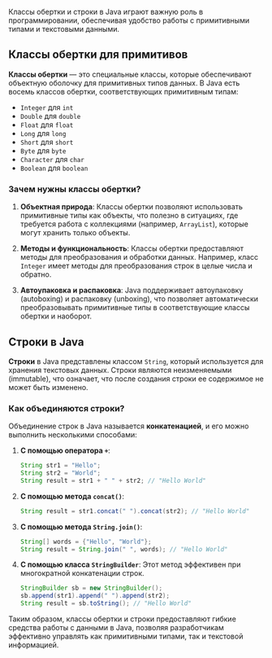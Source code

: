 Классы обертки и строки в Java играют важную роль в программировании, обеспечивая удобство работы с примитивными типами и текстовыми данными.

## Классы обертки для примитивов

**Классы обертки** — это специальные классы, которые обеспечивают объектную оболочку для примитивных типов данных. В Java есть восемь классов обертки, соответствующих примитивным типам:

- `Integer` для `int`
- `Double` для `double`
- `Float` для `float`
- `Long` для `long`
- `Short` для `short`
- `Byte` для `byte`
- `Character` для `char`
- `Boolean` для `boolean`

### Зачем нужны классы обертки?

1. **Объектная природа**: Классы обертки позволяют использовать примитивные типы как объекты, что полезно в ситуациях, где требуется работа с коллекциями (например, `ArrayList`), которые могут хранить только объекты.
  
2. **Методы и функциональность**: Классы обертки предоставляют методы для преобразования и обработки данных. Например, класс `Integer` имеет методы для преобразования строк в целые числа и обратно.

3. **Автоупаковка и распаковка**: Java поддерживает автоупаковку (autoboxing) и распаковку (unboxing), что позволяет автоматически преобразовывать примитивные типы в соответствующие классы обертки и наоборот.

## Строки в Java

**Строки** в Java представлены классом `String`, который используется для хранения текстовых данных. Строки являются неизменяемыми (immutable), что означает, что после создания строки ее содержимое не может быть изменено.

### Как объединяются строки?

Объединение строк в Java называется **конкатенацией**, и его можно выполнить несколькими способами:

1. **С помощью оператора `+`**:
   ```java
   String str1 = "Hello";
   String str2 = "World";
   String result = str1 + " " + str2; // "Hello World"
   ```

2. **С помощью метода `concat()`**:
   ```java
   String result = str1.concat(" ").concat(str2); // "Hello World"
   ```

3. **С помощью метода `String.join()`**:
   ```java
   String[] words = {"Hello", "World"};
   String result = String.join(" ", words); // "Hello World"
   ```

4. **С помощью класса `StringBuilder`**: Этот метод эффективен при многократной конкатенации строк.
   ```java
   StringBuilder sb = new StringBuilder();
   sb.append(str1).append(" ").append(str2);
   String result = sb.toString(); // "Hello World"
   ```

Таким образом, классы обертки и строки предоставляют гибкие средства работы с данными в Java, позволяя разработчикам эффективно управлять как примитивными типами, так и текстовой информацией.
